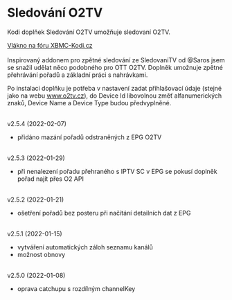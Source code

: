 <h1>Sledování O2TV</h1>
<p>
Kodi doplňek Sledování O2TV umožňuje sledovaní O2TV.
<p>
<a href="https://www.xbmc-kodi.cz/prispevek-zpetne-sledovani-o2tv-ott">Vlákno na fóru XBMC-Kodi.cz</a><br><br>
Inspirovaný addonem pro zpětné sledování ze SledovaniTV od @Saros  jsem se snažil udělat něco podobného pro OTT O2TV. Doplněk umožnuje zpětné přehrávání pořadů a základní práci s nahrávkami.

Po instalaci doplňku je potřeba v nastavení zadat přihlašovací údaje (stejné jako na webu www.o2tv.cz), do Device Id libovolnou změť alfanumerických znaků, Device Name a Device Type budou předvyplněné.<br><br>

v2.5.4 (2022-02-07)<br>
- přidáno mazání pořadů odstraněných z EPG O2TV<br><br>

v2.5.3 (2022-01-29)<br>
- při nenalezení pořadu přehraného s IPTV SC v EPG se pokusí doplněk pořad najít přes O2 API<br><br>

v2.5.2 (2022-01-21)<br>
- ošetření pořadů bez posteru při načítání detailních dat z EPG<br><br>

v2.5.1 (2022-01-15)<br>
- vytváření automatických záloh seznamu kanálů<br>
- možnost obnovy<br><br>

v2.5.0 (2022-01-08)<br>
- oprava catchupu s rozdílným channelKey<br><br>
</p>
